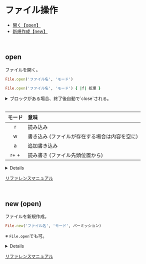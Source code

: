 # ファイル操作

- [開く【open】](#open)
- [新規作成【new】](#new)

<br>

<span id='open'></span>
## open

ファイルを開く。

```ruby
File.open('ファイル名', 'モード')

File.open('ファイル名', 'モード') { |f| 処理 }
```

<details><summary>ブロックがある場合、終了後自動で`close`される。</summary>

```ruby
# ブロックなし
file = File.open('test.txt', 'r')

p file  # => #<File:test.txt>

file.close

p file # => #<File:test.txt (closed)>
```

```ruby
# ブロックあり
file = File.open('test.txt', 'r') { |f| p f }  # => #<File:test.txt>

p file  # => #<File:test.txt (closed)>
```

</details>

<br>

| モード | 意味 |
|:------:|:-----|
| r | 読み込み |
| w | 書き込み (ファイルが存在する場合は内容を空に) |
| a | 追加書き込み |
| r+ + | 読み書き (ファイル先頭位置から) |

<details>

```txt
# test.txt
Hello
```

<br>

**`r` (読み込み)**

```ruby
file = File.open('test.txt', 'r')

content = file.read

file.close

puts content  # => Hello
```

```ruby
# 書き込みは不可
file = File.open('test.txt', 'r')

file.write('World')  # => IOError (not opened for writing)
```

<br>

**`w` (書き込み)**

ファイル内は空になる。

```ruby
file = File.open('test.txt', 'w')

file.write('World')

file.close
```

```txt
# test.txt
World
```

```ruby
# 読み込みは不可
file = File.open('test.txt', 'w')

file.read  # => IOError (not opened for reading)
```

<br>

**`a`  (追記)**

ファイル末尾に追記する。

```ruby
file = File.open('test.txt', 'a')

file.write('World')

file.close
```

```txt
# test.txt
Hello
World
```

```ruby
# 読み込みは不可
file = File.open('test.txt', 'w')

file.read  # => IOError (not opened for reading)
```

<br>

**`r+` (先頭から読み書き)**

ファイルの先頭位置から読み書き(上書き)。

```ruby
# 読み込み
file.File.open('test.txt', 'r+')

file.read  # => Hello

file.close
```

<br>

```txt
# test.txt
Hello
World
```

```ruby
# 書き込み
file = File.open('test.txt', 'r+')

file.write('xxxxx')  # ファイルの先頭に書き込み

file.close
```

```txt
# test.txt
xxxxx
World
```

</details>

[リファレンスマニュアル](https://docs.ruby-lang.org/ja/latest/method/Kernel/m/open.html)

<br>

<span id='new'></span>
## new (open)

ファイルを新規作成。

```ruby
File.new('ファイル名', 'モード', パーミッション)
```

※ `File.open`でも可。

<details>

```ruby
File.new('test.txt', 'r')  # => #<File:test.txt>
```

</details>

[リファレンスマニュアル](https://docs.ruby-lang.org/ja/latest/method/File/s/new.html)

